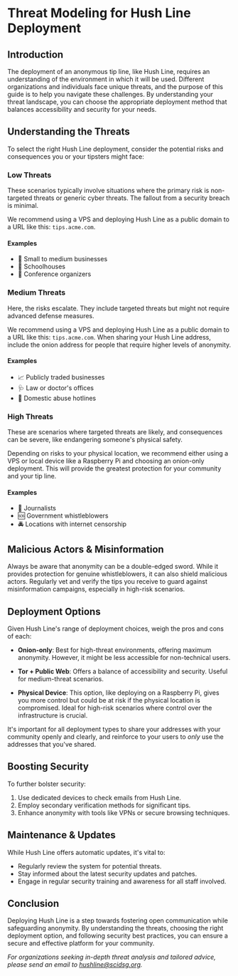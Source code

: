 # Threat Modeling for Hush Line Deployment

## Introduction
The deployment of an anonymous tip line, like Hush Line, requires an understanding of the environment in which it will be used. Different organizations and individuals face unique threats, and the purpose of this guide is to help you navigate these challenges. By understanding your threat landscape, you can choose the appropriate deployment method that balances accessibility and security for your needs.

## Understanding the Threats
To select the right Hush Line deployment, consider the potential risks and consequences you or your tipsters might face:

### Low Threats
These scenarios typically involve situations where the primary risk is non-targeted threats or generic cyber threats. The fallout from a security breach is minimal. 

We recommend using a VPS and deploying Hush Line as a public domain to a URL like this: `tips.acme.com`.

#### Examples
- 💼 Small to medium businesses
- 🏫 Schoolhouses
- 🎈 Conference organizers

### Medium Threats
Here, the risks escalate. They include targeted threats but might not require advanced defense measures. 

We recommend using a VPS and deploying Hush Line as a public domain to a URL like this: `tips.acme.com`. When sharing your Hush Line address, include the onion address for people that require higher levels of anonymity.

#### Examples
- 📈 Publicly traded businesses
- 🩺 Law or doctor's offices
- 🚨 Domestic abuse hotlines

### High Threats
These are scenarios where targeted threats are likely, and consequences can be severe, like endangering someone's physical safety.

Depending on risks to your physical location, we recommend either using a VPS or local device like a Raspberry Pi and choosing an onion-only deployment. This will provide the greatest protection for your community and your tip line.

#### Examples
- 📰 Journalists
- 🆘 Government whistleblowers
- 🚔 Locations with internet censorship

## Malicious Actors & Misinformation
Always be aware that anonymity can be a double-edged sword. While it provides protection for genuine whistleblowers, it can also shield malicious actors. Regularly vet and verify the tips you receive to guard against misinformation campaigns, especially in high-risk scenarios.

## Deployment Options
Given Hush Line's range of deployment choices, weigh the pros and cons of each:

- **Onion-only**: Best for high-threat environments, offering maximum anonymity. However, it might be less accessible for non-technical users.
  
- **Tor + Public Web**: Offers a balance of accessibility and security. Useful for medium-threat scenarios.

- **Physical Device**: This option, like deploying on a Raspberry Pi, gives you more control but could be at risk if the physical location is compromised. Ideal for high-risk scenarios where control over the infrastructure is crucial.

It's important for all deployment types to share your addresses with your community openly and clearly, and reinforce to your users to _only_ use the addresses that you've shared.

## Boosting Security
To further bolster security:

1. Use dedicated devices to check emails from Hush Line.
2. Employ secondary verification methods for significant tips.
3. Enhance anonymity with tools like VPNs or secure browsing techniques.

## Maintenance & Updates
While Hush Line offers automatic updates, it's vital to:

- Regularly review the system for potential threats.
- Stay informed about the latest security updates and patches.
- Engage in regular security training and awareness for all staff involved.

## Conclusion
Deploying Hush Line is a step towards fostering open communication while safeguarding anonymity. By understanding the threats, choosing the right deployment option, and following security best practices, you can ensure a secure and effective platform for your community.

*For organizations seeking in-depth threat analysis and tailored advice, please send an email to hushline@scidsg.org.*